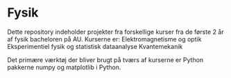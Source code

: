 # Fysik

Dette repository indeholder projekter fra forskellige kurser fra de første 2 år af fysik bacheloren på AU. 
Kurserne er: 
Elektromagnetisme og optik
Eksperimentiel fysik og statistisk dataanalyse
Kvantemekanik

Det primære værktøj der bliver brugt på tværs af kurserne er Python pakkerne numpy og matplotlib i Python. 


